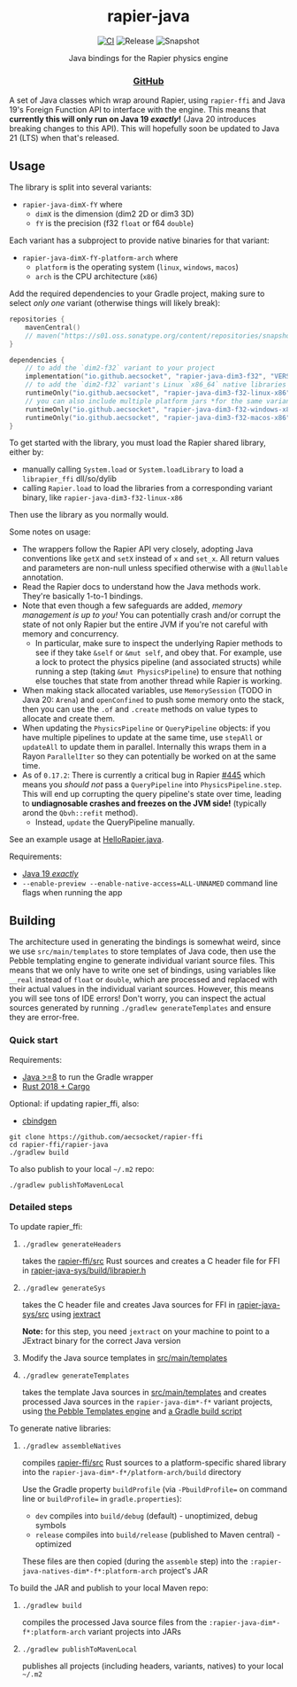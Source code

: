 <div align="center">

# rapier-java
[![CI](https://img.shields.io/github/actions/workflow/status/aecsocket/rapier-ffi/build-java.yml)](https://github.com/aecsocket/rapier-ffi/actions/workflows/build-java.yml)
![Release](https://img.shields.io/maven-central/v/io.github.aecsocket/rapier-java?label=release)
![Snapshot](https://img.shields.io/nexus/s/io.github.aecsocket/rapier-java?label=snapshot&server=https%3A%2F%2Fs01.oss.sonatype.org)

Java bindings for the Rapier physics engine

### [GitHub](https://github.com/aecsocket/rapier-ffi/tree/main/rapier-java)

</div>

A set of Java classes which wrap around Rapier, using `rapier-ffi` and Java 19's Foreign Function API to interface
with the engine. This means that **currently this will only run on Java 19 *exactly*!** (Java 20 introduces breaking
changes to this API). This will hopefully soon be updated to Java 21 (LTS) when that's released.

## Usage

The library is split into several variants:
- `rapier-java-dimX-fY` where
  - `dimX` is the dimension (dim2 2D or dim3 3D)
  - `fY` is the precision (f32 `float` or f64 `double`)

Each variant has a subproject to provide native binaries for that variant:
- `rapier-java-dimX-fY-platform-arch` where
  - `platform` is the operating system (`linux`, `windows`, `macos`)
  - `arch` is the CPU architecture (`x86`)

Add the required dependencies to your Gradle project, making sure to select *only one* variant
(otherwise things will likely break):

```kotlin
repositories {
    mavenCentral()
    // maven("https://s01.oss.sonatype.org/content/repositories/snapshots/") // for snapshot builds
}

dependencies {
    // to add the `dim2-f32` variant to your project
    implementation("io.github.aecsocket", "rapier-java-dim3-f32", "VERSION")
    // to add the `dim2-f32` variant's Linux `x86_64` native libraries to your JAR
    runtimeOnly("io.github.aecsocket", "rapier-java-dim3-f32-linux-x86", "VERSION")
    // you can also include multiple platform jars *for the same variant*
    runtimeOnly("io.github.aecsocket", "rapier-java-dim3-f32-windows-x86", "VERSION")
    runtimeOnly("io.github.aecsocket", "rapier-java-dim3-f32-macos-x86", "VERSION")
}
```

To get started with the library, you must load the Rapier shared library, either by:
- manually calling `System.load` or `System.loadLibrary` to load a `librapier_ffi` dll/so/dylib
- calling `Rapier.load` to load the libraries from a corresponding variant binary, like `rapier-java-dim3-f32-linux-x86`

Then use the library as you normally would.

Some notes on usage:
- The wrappers follow the Rapier API very closely, adopting Java conventions like `getX` and `setX` instead of
  `x` and `set_x`. All return values and parameters are non-null unless specified otherwise with a `@Nullable`
  annotation.
- Read the Rapier docs to understand how the Java methods work. They're basically 1-to-1 bindings.
- Note that even though a few safeguards are added, *memory management is up to you!* You can potentially
  crash and/or corrupt the state of not only Rapier but the entire JVM if you're not careful with memory and concurrency.
  - In particular, make sure to inspect the underlying Rapier methods to see if they take `&self` or `&mut self`, and
    obey that. For example, use a lock to protect the physics pipeline (and associated structs) while running a step
    (taking `&mut PhysicsPipeline`) to ensure that nothing else touches that state from another thread while Rapier
    is working.
- When making stack allocated variables, use `MemorySession` (TODO in Java 20: `Arena`) and `openConfined` to push
  some memory onto the stack, then you can use the `.of` and `.create` methods on value types to allocate and create
  them.
- When updating the `PhysicsPipeline` or `QueryPipeline` objects: if you have multiple pipelines to update at the
  same time, use `stepAll` or `updateAll` to update them in parallel. Internally this wraps them in a Rayon
  `ParallelIter` so they can potentially be worked on at the same time.
- As of `0.17.2`: There is currently a critical bug in Rapier [#445](https://github.com/dimforge/rapier/issues/445)
  which means you *should not* pass a `QueryPipeline` into `PhysicsPipeline.step`. This will end up corrupting the
  query pipeline's state over time, leading to **undiagnosable crashes and freezes on the JVM side!** (typically
  arond the `Qbvh::refit` method).
  - Instead, `update` the QueryPipeline manually.

See an example usage at [HelloRapier.java](src/test/java/rapier/HelloRapier.java).

Requirements:
- [Java 19 *exactly*](https://adoptium.net/temurin/releases/)
- `--enable-preview --enable-native-access=ALL-UNNAMED` command line flags when running the app

## Building

The architecture used in generating the bindings is somewhat weird, since we use `src/main/templates` to store templates
of Java code, then use the Pebble templating engine to generate individual variant source files. This means that
we only have to write one set of bindings, using variables like `__real` instead of `float` or `double`, which are
processed and replaced with their actual values in the individual variant sources. However, this means you will see
tons of IDE errors! Don't worry, you can inspect the actual sources generated by running `./gradlew generateTemplates`
and ensure they are error-free.

### Quick start

Requirements:
- [Java >=8](https://adoptium.net/temurin/releases/) to run the Gradle wrapper
- [Rust 2018 + Cargo](https://rustup.rs/)

Optional: if updating rapier_ffi, also:
- [cbindgen](https://github.com/mozilla/cbindgen)

```shell
git clone https://github.com/aecsocket/rapier-ffi
cd rapier-ffi/rapier-java
./gradlew build
```

To also publish to your local `~/.m2` repo:
```shell
./gradlew publishToMavenLocal
```

### Detailed steps

To update rapier_ffi:
1. `./gradlew generateHeaders`

    takes the [rapier-ffi/src](../rapier-ffi/src/) Rust sources and creates a C header file for FFI in
    [rapier-java-sys/build/librapier.h](rapier-java-sys/build/librapier.h)

2. `./gradlew generateSys`

    takes the C header file and creates Java sources for FFI in [rapier-java-sys/src](rapier-java-sys/src/) using
    [jextract](https://github.com/openjdk/jextract)

    **Note:** for this step, you need `jextract` on your machine to point to a JExtract binary for the correct Java version

3. Modify the Java source templates in [src/main/templates](src/main/templates/)

4. `./gradlew generateTemplates`

    takes the template Java sources in [src/main/templates](src/main/templates/) and creates processed Java sources
    in the `rapier-java-dim*-f*` variant projects, using [the Pebble Templates engine](https://pebbletemplates.io/)
    and [a Gradle build script](build-logic/src/main/kotlin/templating/)

To generate native libraries:
1. `./gradlew assembleNatives`

    compiles [rapier-ffi/src](../rapier-ffi/src/) Rust sources to a platform-specific shared library into
    the `rapier-java-dim*-f*/platform-arch/build` directory

    Use the Gradle property `buildProfile` (via `-PbuildProfile=` on command line or `buildProfile=` in `gradle.properties`): 
    - `dev` compiles into `build/debug` (default) - unoptimized, debug symbols
    - `release` compiles into `build/release` (published to Maven central) - optimized

    These files are then copied (during the `assemble` step) into the `:rapier-java-natives-dim*-f*:platform-arch` project's JAR

To build the JAR and publish to your local Maven repo:
1. `./gradlew build`
    
    compiles the processed Java source files from the `:rapier-java-dim*-f*:platform-arch` variant projects into JARs

2. `./gradlew publishToMavenLocal`

    publishes all projects (including headers, variants, natives) to your local `~/.m2`

